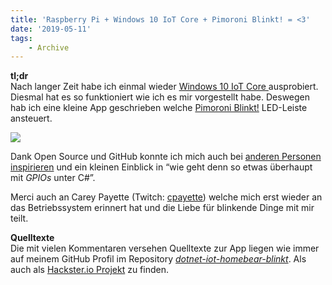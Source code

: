```yaml
---
title: 'Raspberry Pi + Windows 10 IoT Core + Pimoroni Blinkt! = <3'
date: '2019-05-11'
tags:
    - Archive
---
```


**tl;dr**  
Nach langer Zeit habe ich einmal wieder [Windows 10 IoT Core ](https://developer.microsoft.com/en-us/windows/iot)ausprobiert. Diesmal hat es so funktioniert wie ich es mir vorgestellt habe. Deswegen hab ich eine kleine App geschrieben welche [Pimoroni Blinkt!](https://shop.pimoroni.com/products/blinkt) LED-Leiste ansteuert.

![](assets/rasberry-pi-win10-blinkt.jpg)

Dank Open Source und GitHub konnte ich mich auch bei [anderen Personen inspirieren](https://github.com/MarcJenningsUK/PimoroniSharp) und ein kleinen Einblick in “wie geht denn so etwas überhaupt mit *GPIOs* unter C#”.  
  
Merci auch an Carey Payette (Twitch: [cpayette](https://www.twitch.tv/cpayette)) welche mich erst wieder an das Betriebssystem erinnert hat und die Liebe für blinkende Dinge mit mir teilt.

**Quelltexte**  
Die mit vielen Kommentaren versehen Quelltexte zur App liegen wie immer auf meinem GitHub Profil im Repository [*dotnet-iot-homebear-blinkt*](https://github.com/tscholze/dotnet-iot-homebear-blinkt). Als auch als [Hackster.io Projekt](https://www.hackster.io/tscholze/homebear-rainbow-windows-10-iot-core-pimoroni-rainbowhat-f1d2dc) zu finden.
